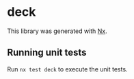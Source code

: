 # deck

This library was generated with [Nx](https://nx.dev).

## Running unit tests

Run `nx test deck` to execute the unit tests.
